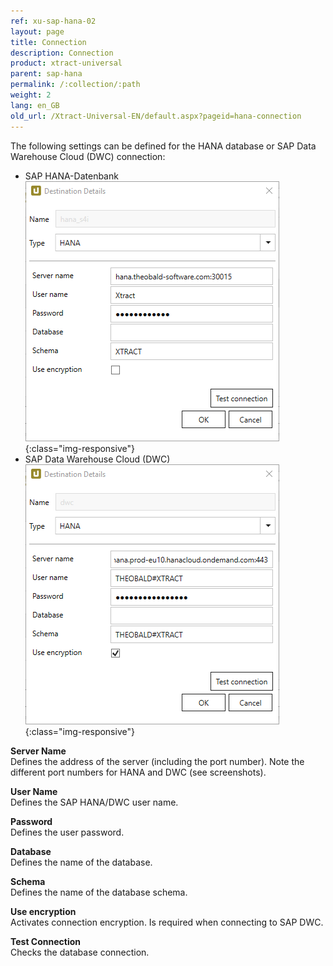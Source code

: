 ```yaml
---
ref: xu-sap-hana-02
layout: page
title: Connection
description: Connection
product: xtract-universal
parent: sap-hana
permalink: /:collection/:path
weight: 2
lang: en_GB
old_url: /Xtract-Universal-EN/default.aspx?pageid=hana-connection
---
```


The following settings can be defined for the HANA database or SAP Data Warehouse Cloud (DWC) connection:

- SAP HANA-Datenbank
![hana-destination](/img/content/hana-destination2.png){:class="img-responsive"}
- SAP Data Warehouse Cloud (DWC)
![hana-destination](/img/content/hana-destination.png){:class="img-responsive"}

**Server Name**<br>
Defines the address of the server (including the port number). Note the different port numbers for HANA and DWC (see screenshots).

**User Name**<br>
Defines the SAP HANA/DWC user name. 

**Password**<br>
Defines the user password.

**Database**<br> 
Defines the name of the database.
             
**Schema**<br>
Defines the name of the database schema.

**Use encryption**<br>
Activates connection encryption. Is required when connecting to SAP DWC.

**Test Connection**<br>
Checks the database connection.  